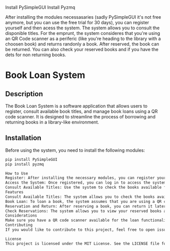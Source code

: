 Install PySimpleGUI
Install Pyzmq

After installing the modules necessasaries (sadly PySimpleGUI it's not free anymore, but you can use the free trial for 30 days), you can register yourself and then acess the system.
The system allows you to consult the disponible titles. For the emprunt, the system consideres that you're using an QR Code scanner as a periferic (like you're heading to the library with a choosen book) and returns randonly a book.
After reserved, the book can be returned. You can also check your reserved books and if you have the dets for non returning books.


# Book Loan System

## Description

The Book Loan System is a software application that allows users to register, consult available book titles, and manage book loans using a QR code scanner. It is designed to streamline the process of borrowing and returning books in a library-like environment.

## Installation

Before using the system, you need to install the following modules:

```bash
pip install PySimpleGUI
pip install pyzmq

How to Use
Register: After installing the necessary modules, you can register yourself in the system.
Access the System: Once registered, you can log in to access the system.
Consult Available Titles: Use the system to check the books available for loan.
Features
Consult Available Titles: The system allows you to check the books available for loan.
Book Loan: To loan a book, the system assumes that you are using a QR code scanner as a peripheral (as if you were at the library with your chosen book) and randomly selects a book for you.
Reservation and Return: After reserving a book, you can return it later.
Check Reservations: The system allows you to view your reserved books and any debts for overdue books.
Considerations
Make sure you have a QR code scanner available for the loan functionality to work properly.
Contributing
If you would like to contribute to this project, feel free to open issues or submit pull requests.

License
This project is licensed under the MIT License. See the LICENSE file for more details.
